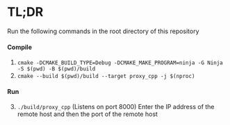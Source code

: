 # TL;DR

Run the following commands in the root directory of this repository
#### Compile
1. `cmake -DCMAKE_BUILD_TYPE=Debug -DCMAKE_MAKE_PROGRAM=ninja -G Ninja -S $(pwd) -B $(pwd)/build`
2. `cmake --build $(pwd)/build --target proxy_cpp -j $(nproc)`

#### Run
3. `./build/proxy_cpp` (Listens on port 8000)
Enter the IP address of the remote host and then the port of the remote host


